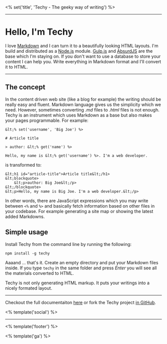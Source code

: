 <% set('title', 'Techy - The geeky way of writing') %>

<div class="full-img"></div>

---

# Hello, I'm Techy

I love [Markdown](https://daringfireball.net/projects/markdown/) and I can turn it to a beautifully looking HTML layouts. I'm build and distributed as a [Node.js](http://nodejs.org) module. [Gulp.js](http://gulpjs.com/) and [AbsurdJS](http://absurdjs.com/) are the base which I'm staying on. If you don't want to use a database to store your content I can help you. Write everything in Markdown format and I'll convert it to HTML.

---

## The concept

In the content driven web site (like a blog for example) the writing should be really easy and fluent. Markdown language gives us the simplicity which we need. However, sometimes converting *.md* files to *.html* files is not enough. Techy is an instrument which uses Markdown as a base but also makes your pages programmable. For example:

	&lt;% set('username', 'Big Joe') %>

	# Article title

	> author: &lt;% get('name') %>

	Hello, my name is &lt;% get('username') %>. I'm a web developer.

is transformed to:

	&lt;h1 id="article-title">Article title&lt;/h1>
	&lt;blockquote>
	    &lt;p>author: Big Joe&lt;/p>
	&lt;/blockquote>
	&lt;p>Hello, my name is Big Joe. I'm a web developer.&lt;/p>

In other words, there are JavaScript expressions which you may write between `<%` and `%>` and basically fetch information based on other files in your codebase. For example generating a site map or showing the latest added Markdowns.

## Simple usage

Install Techy from the command line by running the following:

	npm install -g techy

Aaaand ... that's it. Create an empty directory and put your Markdown files inside. If you type `techy` in the same folder and press *Enter* you will see all the materials converted to HTML.

Techy is not only generating HTML markup. It puts your writings into a nicely formated layout.

---

Checkout the full documentaiton [<i class="fa fa-book"></i> here](/techy/docs) or fork the Techy project [in <i class="fa fa-github"></i> GitHub](https://github.com/krasimir/techy).

<% template('social') %>

---

<% template('footer') %>

<% template('ga') %>